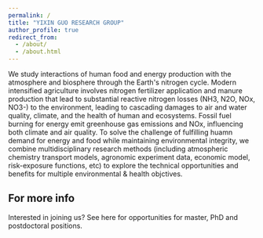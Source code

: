 ```yaml
---
permalink: /
title: "YIXIN GUO RESEARCH GROUP"
author_profile: true
redirect_from: 
  - /about/
  - /about.html
---
```


We study interactions of human food and energy production with the atmosphere and biosphere through the Earth's nitrogen cycle. Modern intensified agriculture involves nitrogen fertilizer application and manure production that lead to substantial reactive nitrogen losses (NH3, N2O, NOx, NO3-) to the environment, leading to cascading damages to air and water quality, climate, and the health of human and ecosystems. Fossil fuel burning for energy emit greenhouse gas emissions and NOx, influencing both climate and air quality. To solve the challenge of fulfilling huamn demand for energy and food while maintaining environmental integrity, we combine multidisciplinary research methods (including atmospheric chemistry transport models, agronomic experiment data, economic model, risk-exposure functions, etc) to explore the technical opportunities and benefits for multiple environmental & health objctives. 


For more info
------
Interested in joining us? See here for opportunities for master, PhD and postdoctoral positions.
